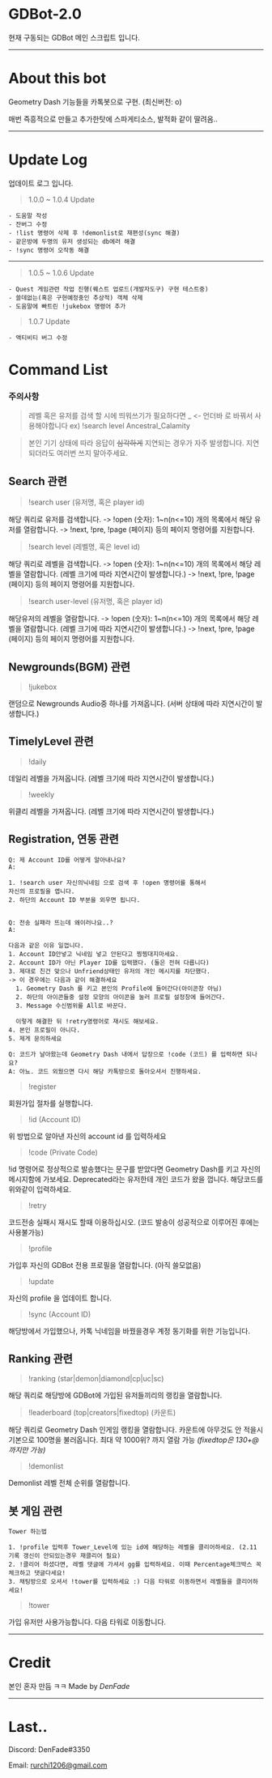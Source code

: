 # GDBot-2.0
현재 구동되는 GDBot 메인 스크립트 입니다.

---

# About this bot
Geometry Dash 기능들을 카톡봇으로 구현. (최신버전: o)

매번 즉흥적으로 만들고 추가한탓에 스파게티소스, 발적화 같이 딸려옴..

---

# Update Log
업데이트 로그 입니다.

> 1.0.0 ~ 1.0.4 Update

```
- 도움말 작성
- 잔버그 수정
- !list 명령어 삭제 후 !demonlist로 재편성(sync 해결)
- 같은방에 두명의 유저 생성되는 db에러 해결
- !sync 명령어 오작동 해결
```

---
> 1.0.5 ~ 1.0.6 Update

```
- Quest 게임관련 작업 진행(퀘스트 업로드(개발자도구) 구현 테스트중)
- 쓸데없는(혹은 구현예정중인 추상적) 객체 삭제
- 도움말에 빠트린 !jukebox 명령어 추가
```

> 1.0.7 Update

```
- 액티비티 버그 수정
```



# Command List

### 주의사항

> 레벨 혹은 유저를 검색 할 시에 띄워쓰기가 필요하다면 \_ <- 언더바 로 바꿔서 사용해야합니다
> ex) !search level Ancestral_Calamity

> 본인 기기 상태에 따라 응답이 ~~심각하게~~ 지연되는 경우가 자주 발생합니다.
> 지연되더라도 여러번 쓰지 말아주세요.


## Search 관련

> !search user (유저명, 혹은 player id)

해당 쿼리로 유저를 검색합니다.
-> !open (숫자): 1~n(n<=10) 개의 목록에서 해당 유저를 열람합니다.
-> !next, !pre, !page (페이지) 등의 페이지 명령어를 지원합니다.


> !search level (레벨명, 혹은 level id)

해당 쿼리로 레벨을 검색합니다.
-> !open (숫자): 1~n(n<=10) 개의 목록에서 해당 레벨을 열람합니다. (레벨 크기에 따라 지연시간이 발생합니다.)
-> !next, !pre, !page (페이지) 등의 페이지 명령어를 지원합니다.


> !search user-level (유저명, 혹은 player id)

해당유저의 레벨을 열람합니다.
-> !open (숫자): 1~n(n<=10) 개의 목록에서 해당 레벨을 열람합니다. (레벨 크기에 따라 지연시간이 발생합니다.)
-> !next, !pre, !page (페이지) 등의 페이지 명령어를 지원합니다.


## Newgrounds(BGM) 관련

> !jukebox

랜덤으로 Newgrounds Audio중 하나를 가져옵니다. (서버 상태에 따라 지연시간이 발생합니다.)



## TimelyLevel 관련

> !daily 

데일리 레벨을 가져옵니다. (레벨 크기에 따라 지연시간이 발생합니다.)


> !weekly

위클리 레벨을 가져옵니다. (레벨 크기에 따라 지연시간이 발생합니다.)



## Registration, 연동 관련

```
Q: 제 Account ID를 어떻게 알아내나요?
A:

1. !search user 자신의닉네임 으로 검색 후 !open 명령어를 통해서
자신의 프로필을 엽니다.
2. 하단의 Account ID 부분을 외우면 됩니다.


Q: 전송 실패라 뜨는데 왜이러나요..?
A:

다음과 같은 이유 일껍니다.
1. Account ID안넣고 닉네임 넣고 안된다고 찡찡대지마세요.
2. Account ID가 아닌 Player ID를 입력했다. (둘은 전혀 다릅니다)
3. 제대로 친건 맞으나 Unfriend상태인 유저의 개인 메시지를 차단했다.
-> 이 경우에는 다음과 같이 해결하세요
  1. Geometry Dash 를 키고 본인의 Profile에 들어간다(아이콘창 아님)
  2. 하단의 아이콘들중 설정 모양의 아이콘을 눌러 프로필 설정창에 들어간다.
  3. Message 수신범위를 All로 바꾼다.
  
  이렇게 해결한 뒤 !retry명령어로 재시도 해보세요.
4. 본인 프로필이 아니다.
5. 제게 문의하세요

Q: 코드가 날아왔는데 Geometry Dash 내에서 답장으로 !code (코드) 를 입력하면 되나요?
A: 아뇨. 코드 외웠으면 다시 해당 카톡방으로 돌아오셔서 진행하세요.
```

> !register

회원가입 절차를 실행합니다.


> !id (Account ID)

위 방법으로 알아낸 자신의 account id 를 입력하세요


> !code (Private Code)

!id 명령어로 정상적으로 발송했다는 문구를 받았다면 Geometry Dash를 키고 자신의 메시지함에 가보세요.
Deprecated라는 유저한테 개인 코드가 왔을 껍니다. 해당코드를 위와같이 입력하세요.


> !retry

코드전송 실패시 재시도 할때 이용하십시오. (코드 발송이 성공적으로 이루어진 후에는 사용불가능)


> !profile

가입후 자신의 GDBot 전용 프로필을 열람합니다. (아직 쓸모없음)


> !update

자신의 profile 을 업데이트 합니다.


> !sync (Account ID)

해당방에서 가입했으나, 카톡 닉네임을 바꿨을경우 계정 동기화를 위한 기능입니다.



## Ranking 관련

> !ranking (star|demon|diamond|cp|uc|sc)

해당 쿼리로 해당방에 GDBot에 가입된 유저들끼리의 랭킹을 열람합니다.


> !leaderboard (top|creators|fixedtop) (카운트)

해당 쿼리로 Geometry Dash 인게임 랭킹을 열람합니다. 카운트에 아무것도 안 적을시 기본으로 100명을 불러옵니다.
최대 약 1000위? 까지 열람 가능 _(fixedtop은 130+@ 까지만 가능)_


> !demonlist

Demonlist 레벨 전체 순위를 열람합니다.



## 봇 게임 관련

```
Tower 하는법

1. !profile 입력후 Tower_Level에 있는 id에 해당하는 레벨을 클리어하세요. (2.11 기록 갱신이 안되있는경우 재클리어 필요)
2. !클리어 하셨다면, 레벨 댓글에 가셔서 gg를 입력하세요. 이때 Percentage체크박스 꼭 체크하고 댓글다세요! 
3. 채팅방으로 오셔서 !tower를 입력하세요 :) 다음 타워로 이동하면서 레벨들을 클리어하세요!
```
> !tower

가입 유저만 사용가능합니다. 다음 타워로 이동합니다.


---

# Credit
본인 혼자 만듬 ㅋㅋ
Made by _DenFade_


---

# Last..

Discord: DenFade#3350

Email: rurchi1206@gmail.com
